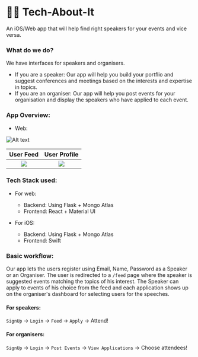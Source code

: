 # 👷‍♂️ Tech-About-It
An iOS/Web app that will help find right speakers for your events and vice versa.

### What do we do?

We have interfaces for speakers and organisers. 
- If you are a speaker:
Our app will help you build your portflio and suggest conferences and meetings based on the interests and expertise in topics.
- If you are an organiser:
Our app will help you post events for your organisation and display the speakers who have applied to each event. 

### App Overview: 

* Web:

![Alt text](https://user-images.githubusercontent.com/42820001/96284855-cf0ee580-0ffb-11eb-8b42-b44b8ade9a2e.png)


User Feed            |  User Profile
:-------------------------:|:-------------------------:
![](https://user-images.githubusercontent.com/42820001/96285304-66743880-0ffc-11eb-8c39-c95f17359bfd.png) |  ![](https://user-images.githubusercontent.com/42820001/96285665-e13d5380-0ffc-11eb-90ff-9264c621362e.png)




### Tech Stack used:

- For web:
  - Backend: Using Flask + Mongo Atlas
  - Frontend: React + Material UI

- For iOS:
  - Backend: Using Flask + Mongo Atlas
  - Frontend: Swift
 
 
### Basic workflow:

Our app lets the users register using Email, Name, Password as a Speaker or an Organiser. The user is redirected to a `/feed` page where the speaker is suggested events matching the topics of his interest. The Speaker can apply to events of his choice from the feed and each application shows up on the organiser's dashboard for selecting users for the speeches.

#### For speakers:

`SignUp` -> `Login` -> `Feed` -> `Apply` -> Attend!

#### For organisers:

`SignUp` -> `Login` -> `Post Events` -> `View Applications` -> Choose attendees!

